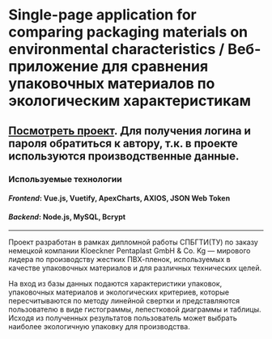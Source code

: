 # Single-page application for comparing packaging materials on environmental characteristics / Веб-приложение для сравнения упаковочных материалов по экологическим характеристикам

[Посмотреть проект](http://37.46.135.200/ "Ссылка на проект"). Для получения логина и пароля обратиться к автору, т.к. в проекте используются производственные данные.
---
### Используемые технологии ###
#### *Frontend*: Vue.js, Vuetify, ApexCharts, AXIOS, JSON Web Token ####
#### *Backend*: Node.js, MySQL, Bcrypt ####
---
Проект разработан в рамках дипломной работы СПБГТИ(ТУ) по заказу немецкой компании Kloeckner Pentaplast GmbH & Co. Kg — мирового лидера по производству жестких ПВХ-пленок, используемых в качестве упаковочных материалов и для различных технических целей. 

На вход из базы данных подаются характеристики упаковок, упаковочных материалов и экологических критериев, которые пересчитываются по методу линейной свертки и представляются пользователю в виде гистограммы, лепестковой диаграммы и таблицы.
Исходя из полученных результатов пользователь может выбрать наиболее экологичную упаковку для производства.
